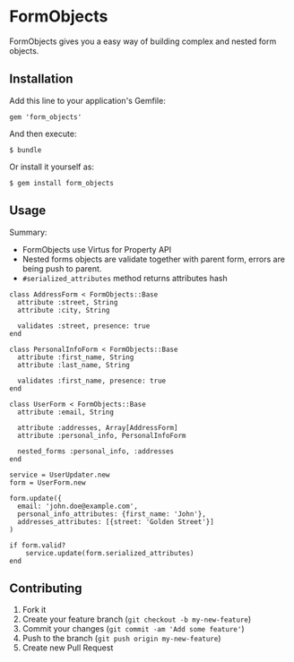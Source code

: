 # FormObjects

FormObjects gives you a easy way of building complex and nested form objects. 

## Installation

Add this line to your application's Gemfile:

    gem 'form_objects'

And then execute:

    $ bundle

Or install it yourself as:

    $ gem install form_objects

## Usage

Summary:
* FormObjects use Virtus for Property API
* Nested forms objects are validate together with parent form, errors are being push to parent.
* ``` #serialized_attributes ``` method returns attributes hash 

```
class AddressForm < FormObjects::Base
  attribute :street, String
  attribute :city, String
  
  validates :street, presence: true
end

class PersonalInfoForm < FormObjects::Base
  attribute :first_name, String
  attribute :last_name, String

  validates :first_name, presence: true
end

class UserForm < FormObjects::Base
  attribute :email, String

  attribute :addresses, Array[AddressForm]
  attribute :personal_info, PersonalInfoForm
  
  nested_forms :personal_info, :addresses
end

service = UserUpdater.new
form = UserForm.new

form.update({
  email: 'john.doe@example.com',
  personal_info_attributes: {first_name: 'John'},
  addresses_attributes: [{street: 'Golden Street'}]
)

if form.valid?
    service.update(form.serialized_attributes)
end
```

## Contributing

1. Fork it
2. Create your feature branch (`git checkout -b my-new-feature`)
3. Commit your changes (`git commit -am 'Add some feature'`)
4. Push to the branch (`git push origin my-new-feature`)
5. Create new Pull Request
